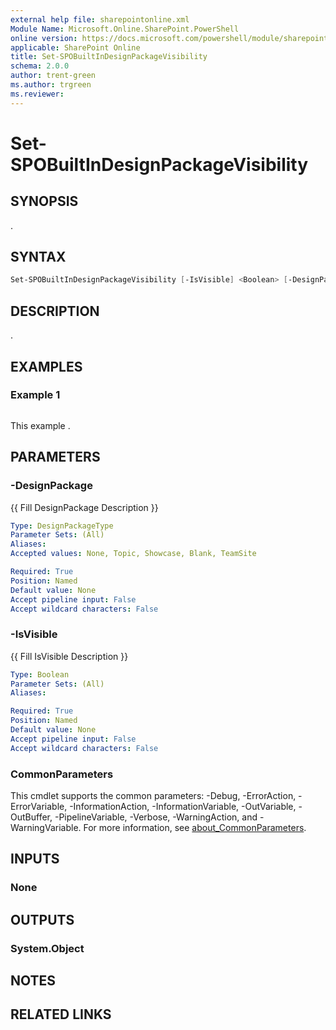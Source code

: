 ```yaml
---
external help file: sharepointonline.xml
Module Name: Microsoft.Online.SharePoint.PowerShell
online version: https://docs.microsoft.com/powershell/module/sharepoint-online/set-spobuiltindesignpackagevisibility
applicable: SharePoint Online
title: Set-SPOBuiltInDesignPackageVisibility
schema: 2.0.0
author: trent-green
ms.author: trgreen
ms.reviewer:
---
```


# Set-SPOBuiltInDesignPackageVisibility

## SYNOPSIS

.

## SYNTAX

```powershell
Set-SPOBuiltInDesignPackageVisibility [-IsVisible] <Boolean> [-DesignPackage] <DesignPackageType> [<CommonParameters>]
```

## DESCRIPTION

.

## EXAMPLES

### Example 1

```powershell

```

This example .

## PARAMETERS

### -DesignPackage

{{ Fill DesignPackage Description }}

```yaml
Type: DesignPackageType
Parameter Sets: (All)
Aliases:
Accepted values: None, Topic, Showcase, Blank, TeamSite

Required: True
Position: Named
Default value: None
Accept pipeline input: False
Accept wildcard characters: False
```

### -IsVisible

{{ Fill IsVisible Description }}

```yaml
Type: Boolean
Parameter Sets: (All)
Aliases:

Required: True
Position: Named
Default value: None
Accept pipeline input: False
Accept wildcard characters: False
```

### CommonParameters

This cmdlet supports the common parameters: -Debug, -ErrorAction, -ErrorVariable, -InformationAction, -InformationVariable, -OutVariable, -OutBuffer, -PipelineVariable, -Verbose, -WarningAction, and -WarningVariable. For more information, see [about_CommonParameters](http://go.microsoft.com/fwlink/?LinkID=113216).

## INPUTS

### None

## OUTPUTS

### System.Object

## NOTES

## RELATED LINKS

